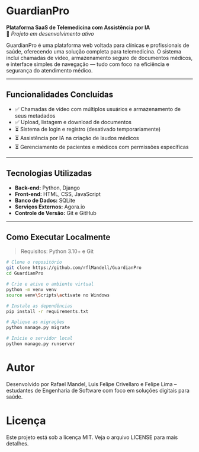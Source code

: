 # GuardianPro
**Plataforma SaaS de Telemedicina com Assistência por IA**  
🚧 *Projeto em desenvolvimento ativo*

GuardianPro é uma plataforma web voltada para clínicas e profissionais de saúde, oferecendo uma solução completa para telemedicina. O sistema inclui chamadas de vídeo, armazenamento seguro de documentos médicos, e interface simples de navegação — tudo com foco na eficiência e segurança do atendimento médico.

---

## Funcionalidades Concluídas

- ✅ Chamadas de vídeo com múltiplos usuários e armazenamento de seus metadados
- ✅ Upload, listagem e download de documentos
- ⏳ Sistema de login e registro (desativado temporariamente)
- ⏳ Assistência por IA na criação de laudos médicos
- ⏳ Gerenciamento de pacientes e médicos com permissões específicas

---

## Tecnologias Utilizadas

- **Back-end:** Python, Django
- **Front-end:** HTML, CSS, JavaScript
- **Banco de Dados:** SQLite
- **Serviços Externos:** Agora.io
- **Controle de Versão:** Git e GitHub

---

## Como Executar Localmente

> Requisitos: Python 3.10+ e Git

```bash
# Clone o repositório
git clone https://github.com/rflMandell/GuardianPro
cd GuardianPro

# Crie e ative o ambiente virtual
python -m venv venv
source venv\Scripts\activate no Windows

# Instale as dependências
pip install -r requirements.txt

# Aplique as migrações
python manage.py migrate

# Inicie o servidor local
python manage.py runserver
```

# Autor
Desenvolvido por Rafael Mandel, Luis Felipe Crivellaro e Felipe Lima – estudantes de Engenharia de Software com foco em soluções digitais para saúde.

# Licença
Este projeto está sob a licença MIT. Veja o arquivo LICENSE para mais detalhes.

